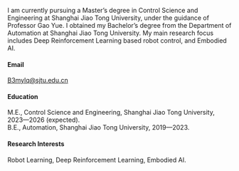 

<!-- [![senli1073](https://img.shields.io/badge/senli1073-github-blue?logo=github)](https://github.com/senli1073) -->

I am currently pursuing a Master’s degree in Control Science and Engineering at Shanghai Jiao Tong University, under the guidance of Professor Gao Yue. I obtained my Bachelor’s degree from the Department of Automation at Shanghai Jiao Tong University. My main research focus includes Deep Reinforcement Learning based robot control, and Embodied AI.

#### Email
B3mylq@sjtu.edu.cn

#### Education
M.E., Control Science and Engineering, Shanghai Jiao Tong University, 2023—2026 (expected).\
B.E., Automation, Shanghai Jiao Tong University, 2019—2023.

#### Research Interests
Robot Learning, Deep Reinforcement Learning, Embodied AI.

